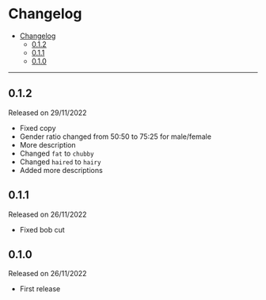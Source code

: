 # Changelog

- [Changelog](#changelog)
  - [0.1.2](#012)
  - [0.1.1](#011)
  - [0.1.0](#010)

---

## 0.1.2

Released on 29/11/2022

- Fixed copy
- Gender ratio changed from 50:50 to 75:25 for male/female
- More description
- Changed `fat` to `chubby`
- Changed `haired` to `hairy`
- Added more descriptions

## 0.1.1

Released on 26/11/2022

- Fixed bob cut

## 0.1.0

Released on 26/11/2022

- First release

